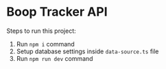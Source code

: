 # Boop Tracker API

Steps to run this project:

1. Run `npm i` command
2. Setup database settings inside `data-source.ts` file
3. Run `npm run dev` command
